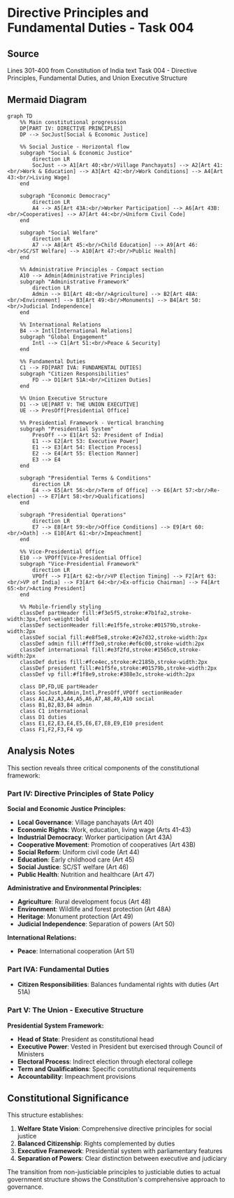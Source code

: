 # Directive Principles and Fundamental Duties - Task 004

## Source
Lines 301-400 from Constitution of India text
Task 004 - Directive Principles, Fundamental Duties, and Union Executive Structure

## Mermaid Diagram

```mermaid
graph TD
    %% Main constitutional progression
    DP[PART IV: DIRECTIVE PRINCIPLES]
    DP --> SocJust[Social & Economic Justice]
    
    %% Social Justice - Horizontal flow
    subgraph "Social & Economic Justice"
        direction LR
        SocJust --> A1[Art 40:<br/>Village Panchayats] --> A2[Art 41:<br/>Work & Education] --> A3[Art 42:<br/>Work Conditions] --> A4[Art 43:<br/>Living Wage]
    end
    
    subgraph "Economic Democracy"
        direction LR
        A4 --> A5[Art 43A:<br/>Worker Participation] --> A6[Art 43B:<br/>Cooperatives] --> A7[Art 44:<br/>Uniform Civil Code]
    end
    
    subgraph "Social Welfare"
        direction LR
        A7 --> A8[Art 45:<br/>Child Education] --> A9[Art 46:<br/>SC/ST Welfare] --> A10[Art 47:<br/>Public Health]
    end
    
    %% Administrative Principles - Compact section
    A10 --> Admin[Administrative Principles]
    subgraph "Administrative Framework"
        direction LR
        Admin --> B1[Art 48:<br/>Agriculture] --> B2[Art 48A:<br/>Environment] --> B3[Art 49:<br/>Monuments] --> B4[Art 50:<br/>Judicial Independence]
    end
    
    %% International Relations
    B4 --> Intl[International Relations]
    subgraph "Global Engagement"
        Intl --> C1[Art 51:<br/>Peace & Security]
    end
    
    %% Fundamental Duties
    C1 --> FD[PART IVA: FUNDAMENTAL DUTIES]
    subgraph "Citizen Responsibilities"
        FD --> D1[Art 51A:<br/>Citizen Duties]
    end
    
    %% Union Executive Structure
    D1 --> UE[PART V: THE UNION EXECUTIVE]
    UE --> PresOff[Presidential Office]
    
    %% Presidential Framework - Vertical branching
    subgraph "Presidential System"
        PresOff --> E1[Art 52: President of India]
        E1 --> E2[Art 53: Executive Power]
        E1 --> E3[Art 54: Election Process]
        E2 --> E4[Art 55: Election Manner]
        E3 --> E4
    end
    
    subgraph "Presidential Terms & Conditions"
        direction LR
        E4 --> E5[Art 56:<br/>Term of Office] --> E6[Art 57:<br/>Re-election] --> E7[Art 58:<br/>Qualifications]
    end
    
    subgraph "Presidential Operations"
        direction LR
        E7 --> E8[Art 59:<br/>Office Conditions] --> E9[Art 60:<br/>Oath] --> E10[Art 61:<br/>Impeachment]
    end
    
    %% Vice-Presidential Office
    E10 --> VPOff[Vice-Presidential Office]
    subgraph "Vice-Presidential Framework"
        direction LR
        VPOff --> F1[Art 62:<br/>VP Election Timing] --> F2[Art 63:<br/>VP of India] --> F3[Art 64:<br/>Ex-officio Chairman] --> F4[Art 65:<br/>Acting President]
    end
    
    %% Mobile-friendly styling
    classDef partHeader fill:#f3e5f5,stroke:#7b1fa2,stroke-width:3px,font-weight:bold
    classDef sectionHeader fill:#e1f5fe,stroke:#01579b,stroke-width:2px
    classDef social fill:#e8f5e8,stroke:#2e7d32,stroke-width:2px
    classDef admin fill:#fff3e0,stroke:#ef6c00,stroke-width:2px
    classDef international fill:#e3f2fd,stroke:#1565c0,stroke-width:2px
    classDef duties fill:#fce4ec,stroke:#c2185b,stroke-width:2px
    classDef president fill:#e1f5fe,stroke:#01579b,stroke-width:2px
    classDef vp fill:#f1f8e9,stroke:#388e3c,stroke-width:2px
    
    class DP,FD,UE partHeader
    class SocJust,Admin,Intl,PresOff,VPOff sectionHeader
    class A1,A2,A3,A4,A5,A6,A7,A8,A9,A10 social
    class B1,B2,B3,B4 admin
    class C1 international
    class D1 duties
    class E1,E2,E3,E4,E5,E6,E7,E8,E9,E10 president
    class F1,F2,F3,F4 vp
```

## Analysis Notes

This section reveals three critical components of the constitutional framework:

### Part IV: Directive Principles of State Policy
**Social and Economic Justice Principles:**
- **Local Governance**: Village panchayats (Art 40)
- **Economic Rights**: Work, education, living wage (Arts 41-43)
- **Industrial Democracy**: Worker participation (Art 43A)
- **Cooperative Movement**: Promotion of cooperatives (Art 43B)
- **Social Reform**: Uniform civil code (Art 44)
- **Education**: Early childhood care (Art 45)
- **Social Justice**: SC/ST welfare (Art 46)
- **Public Health**: Nutrition and healthcare (Art 47)

**Administrative and Environmental Principles:**
- **Agriculture**: Rural development focus (Art 48)
- **Environment**: Wildlife and forest protection (Art 48A)
- **Heritage**: Monument protection (Art 49)
- **Judicial Independence**: Separation of powers (Art 50)

**International Relations:**
- **Peace**: International cooperation (Art 51)

### Part IVA: Fundamental Duties
- **Citizen Responsibilities**: Balances fundamental rights with duties (Art 51A)

### Part V: The Union - Executive Structure
**Presidential System Framework:**
- **Head of State**: President as constitutional head
- **Executive Power**: Vested in President but exercised through Council of Ministers
- **Electoral Process**: Indirect election through electoral college
- **Term and Qualifications**: Specific constitutional requirements
- **Accountability**: Impeachment provisions

## Constitutional Significance

This structure establishes:
1. **Welfare State Vision**: Comprehensive directive principles for social justice
2. **Balanced Citizenship**: Rights complemented by duties
3. **Executive Framework**: Presidential system with parliamentary features
4. **Separation of Powers**: Clear distinction between executive and judiciary

The transition from non-justiciable principles to justiciable duties to actual government structure shows the Constitution's comprehensive approach to governance.